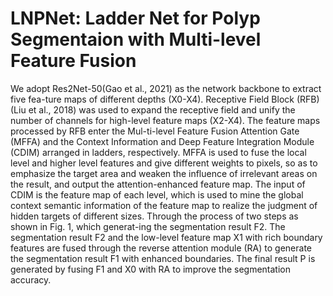 # LNPNet: Ladder Net for Polyp Segmentaion with Multi-level Feature Fusion
We adopt Res2Net-50(Gao et al., 2021) as the network backbone to extract five fea-ture maps of different depths (X0-X4). Receptive Field Block (RFB)(Liu et al., 2018) was used to expand the receptive field and unify the number of channels for high-level feature maps (X2-X4). The feature maps processed by RFB enter the Mul-ti-level Feature Fusion Attention Gate (MFFA) and the Context Information and Deep Feature Integration Module (CDIM) arranged in ladders, respectively. MFFA is used to fuse the local level and higher level features and give different weights to pixels, so as to emphasize the target area and weaken the influence of irrelevant areas on the result, and output the attention-enhanced feature map. The input of CDIM is the feature map of each level, which is used to mine the global context semantic information of the feature map to realize the judgment of hidden targets of different sizes. Through the process of two steps as shown in Fig. 1, which generat-ing the segmentation result F2. The segmentation result F2 and the low-level feature map X1 with rich boundary features are fused through the reverse attention module (RA) to generate the segmentation result F1 with enhanced boundaries. The final result P is generated by fusing F1 and X0 with RA to improve the segmentation accuracy.
